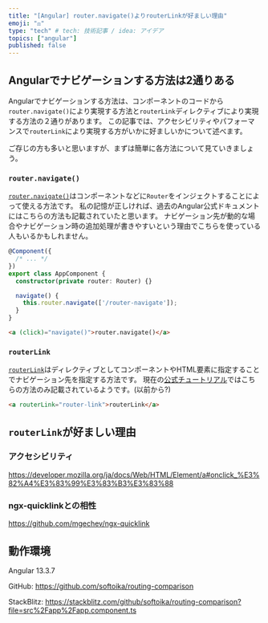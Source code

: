 ```yaml
---
title: "[Angular] router.navigate()よりrouterLinkが好ましい理由"
emoji: "⚖️"
type: "tech" # tech: 技術記事 / idea: アイデア
topics: ["angular"]
published: false
---
```

## Angularでナビゲーションする方法は2通りある
Angularでナビゲーションする方法は、コンポーネントのコードから`router.navigate()`により実現する方法と`routerLink`ディレクティブにより実現する方法の２通りがあります。
この記事では、アクセシビリティやパフォーマンスで`routerLink`により実現する方がいかに好ましいかについて述べます。

ご存じの方も多いと思いますが、まずは簡単に各方法について見ていきましょう。

### `router.navigate()`
[`router.navigate()`](https://angular.jp/api/router/Router#navigate)はコンポーネントなどに`Router`をインジェクトすることによって使える方法です。
私の記憶が正しければ、過去のAngular公式ドキュメントにはこちらの方法も記載されていたと思います。
ナビゲーション先が動的な場合やナビゲーション時の追加処理が書きやすいという理由でこちらを使っている人もいるかもしれません。
```ts
@Component({
  /* ... */
})
export class AppComponent {
  constructor(private router: Router) {}

  navigate() {
    this.router.navigate(['/router-navigate']);
  }
}
```
```html
<a (click)="navigate()">router.navigate()</a>
```

### `routerLink`
[`routerLink`](https://angular.jp/api/router/RouterLink)はディレクティブとしてコンポーネントやHTML要素に指定することでナビゲーション先を指定する方法です。
現在の[公式チュートリアル](https://angular.jp/tutorial/toh-pt5#%E3%83%8A%E3%83%93%E3%82%B2%E3%83%BC%E3%82%B7%E3%83%A7%E3%83%B3%E3%81%AE%E3%83%AA%E3%83%B3%E3%82%AF%E3%82%92%E8%BF%BD%E5%8A%A0%E3%81%99%E3%82%8B-routerlink)ではこちらの方法のみ記載されているようです。(以前から?)
```html
<a routerLink="router-link">routerLink</a>
```
## `routerLink`が好ましい理由
### アクセシビリティ
https://developer.mozilla.org/ja/docs/Web/HTML/Element/a#onclick_%E3%82%A4%E3%83%99%E3%83%B3%E3%83%88
### ngx-quicklinkとの相性
https://github.com/mgechev/ngx-quicklink

## 動作環境
Angular 13.3.7

GitHub:
https://github.com/softoika/routing-comparison

StackBlitz:
https://stackblitz.com/github/softoika/routing-comparison?file=src%2Fapp%2Fapp.component.ts
